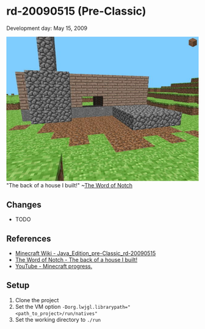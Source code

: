 # rd-20090515 (Pre-Classic)
Development day: May 15, 2009

![House](.assets/house.jpg)<br>
"The back of a house I built!" ~[The Word of Notch](https://notch.tumblr.com/post/108350782/the-back-of-a-house-i-built-a-new-video-is)

## Changes
- TODO

## References
- [Minecraft Wiki - Java_Edition_pre-Classic_rd-20090515](https://minecraft.gamepedia.com/Java_Edition_pre-Classic_rd-20090515)
- [The Word of Notch - The back of a house I built!](https://notch.tumblr.com/post/108350782/the-back-of-a-house-i-built-a-new-video-is)
- [YouTube - Minecraft progress.](https://www.youtube.com/watch?v=59xZ5VFo0sA)

## Setup
1. Clone the project
2. Set the VM option ``-Dorg.lwjgl.librarypath="<path_to_project>/run/natives"``
3. Set the working directory to ``./run``